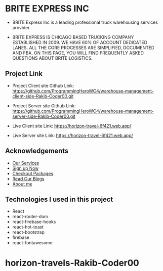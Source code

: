 # BRITE EXPRESS INC

- BRITE Express Inc is a  leading professional truck warehousing services provider.

- BRITE EXPRESS IS CHICAGO BASED TRUCKING COMPANY ESTABLISHED IN 2009. WE HAVE 60% OF ACCOUNT DEDICATED LANES. ALL THE CORE PROCESSES ARE SIMPLIFIED, DOCUMENTED AND FBA. ON THIS PAGE, YOU WILL FIND FREQUENTLY ASKED QUESTIONS ABOUT BRITE LOGISTICS.

## Project Link

- Project Client site Github Link: https://github.com/ProgrammingHeroWC4/warehouse-management-client-side-Rakib-Coder00.git
- Project Server site Github Link: https://github.com/ProgrammingHeroWC4/warehouse-management-server-side-Rakib-Coder00.git

- Live Client site Link: https://horizon-travel-6f421.web.app/
- Live Server site Link: https://horizon-travel-6f421.web.app/

## Acknowledgements

- [Our Services](https://horizon-travel-6f421.web.app/services)
- [Sign up Now](https://horizon-travel-6f421.web.app/signup)
- [Checkout Packages  ](https://horizon-travel-6f421.web.app/checkout)
- [Read Our Blogs ](https://horizon-travel-6f421.web.app/blog)
- [About me](https://horizon-travel-6f421.web.app/about)


## Technologies I used in this project 
-  React
-  react-router-dom
-  react-firebase-hooks
-  react-hot-toast
-  react-bootstrap
-  firebase
-  react-fontawesome

# horizon-travels-Rakib-Coder00